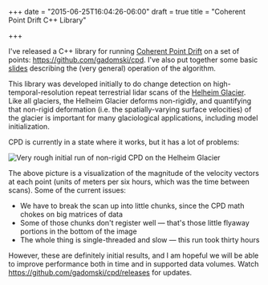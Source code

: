 +++
date = "2015-06-25T16:04:26-06:00"
draft = true
title = "Coherent Point Drift C++ Library"

+++

I've released a C++ library for running [Coherent Point Drift](https://sites.google.com/site/myronenko/research/cpd) on a set of points: https://github.com/gadomski/cpd.
I've also put together some basic [slides](/cpd-presentation/) describing the (very general) operation of the algorithm.

This library was developed initially to do change detection on high-temporal-resolution repeat terrestrial lidar scans of the [Helheim Glacier](http://en.wikipedia.org/wiki/Helheim_Glacier).
Like all glaciers, the Helheim Glacier deforms non-rigidly, and quantifying that non-rigid deformation (i.e. the spatially-varying surface velocities) of the glacier is important for many glaciological applications, including model initialization.

CPD is currently in a state where it works, but it has a lot of problems:

![Very rough initial run of non-rigid CPD on the Helheim Glacier](magnitude.png)

The above picture is a visualization of the magnitude of the velocity vectors at each point (units of meters per six hours, which was the time between scans).
Some of the current issues:

- We have to break the scan up into little chunks, since the CPD math chokes on big matrices of data
- Some of those chunks don't register well — that's those little flyaway portions in the bottom of the image
- The whole thing is single-threaded and slow — this run took thirty hours

However, these are definitely initial results, and I am hopeful we will be able to improve performance both in time and in supported data volumes.
Watch https://github.com/gadomski/cpd/releases for updates.

